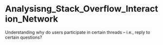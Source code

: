 # Analysisng_Stack_Overflow_Interaction_Network
Understanding why do users participate in certain threads – i.e., reply to certain questions?
